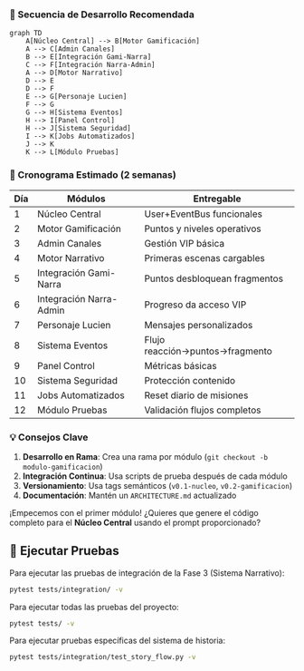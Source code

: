 ### 🔄 Secuencia de Desarrollo Recomendada

```mermaid
graph TD
    A[Núcleo Central] --> B[Motor Gamificación]
    A --> C[Admin Canales]
    B --> E[Integración Gami-Narra]
    C --> F[Integración Narra-Admin]
    A --> D[Motor Narrativo]
    D --> E
    D --> F
    E --> G[Personaje Lucien]
    F --> G
    G --> H[Sistema Eventos]
    H --> I[Panel Control]
    H --> J[Sistema Seguridad]
    I --> K[Jobs Automatizados]
    J --> K
    K --> L[Módulo Pruebas]
```

### 📅 Cronograma Estimado (2 semanas)

| Día | Módulos                     | Entregable                             |
|-----|-----------------------------|----------------------------------------|
| 1   | Núcleo Central              | User+EventBus funcionales              |
| 2   | Motor Gamificación          | Puntos y niveles operativos            |
| 3   | Admin Canales               | Gestión VIP básica                     |
| 4   | Motor Narrativo             | Primeras escenas cargables             |
| 5   | Integración Gami-Narra      | Puntos desbloquean fragmentos          |
| 6   | Integración Narra-Admin     | Progreso da acceso VIP                 |
| 7   | Personaje Lucien            | Mensajes personalizados                |
| 8   | Sistema Eventos             | Flujo reacción→puntos→fragmento        |
| 9   | Panel Control               | Métricas básicas                       |
| 10  | Sistema Seguridad           | Protección contenido                   |
| 11  | Jobs Automatizados          | Reset diario de misiones               |
| 12  | Módulo Pruebas              | Validación flujos completos            |

### 💡 Consejos Clave

1. **Desarrollo en Rama**: Crea una rama por módulo (`git checkout -b modulo-gamificacion`)
2. **Integración Continua**: Usa scripts de prueba después de cada módulo
3. **Versionamiento**: Usa tags semánticos (`v0.1-nucleo`, `v0.2-gamificacion`)
4. **Documentación**: Mantén un `ARCHITECTURE.md` actualizado

¡Empecemos con el primer módulo! ¿Quieres que genere el código completo para el **Núcleo Central** usando el prompt proporcionado?

## 🧪 Ejecutar Pruebas

Para ejecutar las pruebas de integración de la Fase 3 (Sistema Narrativo):

```bash
pytest tests/integration/ -v
```

Para ejecutar todas las pruebas del proyecto:

```bash
pytest tests/ -v
```

Para ejecutar pruebas específicas del sistema de historia:

```bash
pytest tests/integration/test_story_flow.py -v
```
